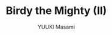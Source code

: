 --- 
slug: "birdy-the-mighty-ii"
title: "Birdy the Mighty (II)"
publishdate: "2019-01-10"
src: "https://365manga.net/manga/birdy-the-mighty-ii"
author: "YUUKI Masami"
image: "https://data.365manga.net/images/thumbnails/32514-birdy-the-mighty-ii.jpg"
tags: ["Action","Comedy","Ecchi","Fantasy","Gender bender","School life","Seinen"]
chapters: ["Chapter 218.5: Omake: The Last Of Yan-san ","Chapter 218: Spring Festival #21 [end] ","Chapter 217 ","Chapter 216: Spring Festival #19 ","Chapter 215: Spring Festival #18 ","Chapter 214: Spring Festival #17 ","Chapter 213: Spring Festival #16 ","Chapter 212: Spring Festival #15 ","Chapter 211: Spring Festival #14 ","Chapter 210: Spring Festival #13 ","Chapter 209: Spring Festival #12 ","Chapter 208.5 ","Chapter 208 ","Chapter 207 ","Chapter 206 ","Chapter 205 ","Chapter 204 ","Chapter 203 ","Chapter 202 ","Chapter 201 ","Chapter 200 ","Chapter 199 ","Chapter 198 "," Chapter 197.5: Omake: Legend Of The Demon Hair Murder Case ","Chapter 197: Vol 17 ","Chapter 196 ","Chapter 195 ","Chapter 194 ","Chapter 193 ","Chapter 192 ","Chapter 191 ","Chapter 190 ","Chapter 189 ","Chapter 188 ","Chapter 187 ","Chapter 186.5 ","Chapter 186 ","Chapter 185 ","Chapter 184 ","Chapter 183 ","Chapter 182 ","Chapter 181 ","Chapter 180 ","Chapter 179 ","Chapter 178 ","Chapter 177 ","Chapter 176 ","Chapter 175 ","Chapter 175.5 ","Chapter 174 ","Chapter 173 ","Chapter 172 ","Chapter 171 ","Chapter 170 ","Chapter 169 ","Chapter 168 ","Chapter 167 ","Chapter 166 ","Chapter 165 ","Chapter 164.5: The Best Papa In The Entire World #2 ","Chapter 164 ","Chapter 163 ","Chapter 162 ","Chapter 161 ","Chapter 160 ","Chapter 159 ","Chapter 158 ","Chapter 157 ","Chapter 156 ","Chapter 155 ","Chapter 154 ","Chapter 153.5: Kazu-chan's High! ","Chapter 153 ","Chapter 152 ","Chapter 151 ","Chapter 150 ","Chapter 149 ","Chapter 148 ","Chapter 147 ","Chapter 146 ","Chapter 145 ","Chapter 144 ","Chapter 143 ","Chapter 142 ","Chapter 142.5 ","Chapter 141 ","Chapter 140 ","Chapter 139 ","Chapter 138 ","Chapter 137 ","Chapter 136 ","Chapter 135 ","Chapter 134 ","Chapter 133 ","Chapter 132 ","Chapter 131.5 ","Chapter 131 ","Chapter 130 "," Chapter 129 ","Chapter 128 ","Chapter 127 ","Chapter 126 ","Chapter 125 ","Chapter 124 ","Chapter 123 ","Chapter 122 ","Chapter 121 ","Chapter 120.5 ","Chapter 120 ","Chapter 119 ","Chapter 118 ","Chapter 117 ","Chapter 116 ","Chapter 115 ","Chapter 114 ","Chapter 113 ","Chapter 112 ","Chapter 111 ","Chapter 110 ","Chapter 109.5 ","Chapter 109 ","Chapter 108 ","Chapter 107 ","Chapter 106 ","Chapter 105 ","Chapter 104 ","Chapter 103 ","Chapter 102 ","Chapter 101 ","Chapter 100 ","Chapter 99 ","Chapter 98.5 ","Chapter 98 ","Chapter 97 ","Chapter 96 ","Chapter 95 ","Chapter 94 ","Chapter 93 ","Chapter 92 ","Chapter 91 ","Chapter 90 ","Chapter 89 ","Chapter 88 ","Chapter 87.5 ","Chapter 87 ","Chapter 86 ","Chapter 85 ","Chapter 84 ","Chapter 83 ","Chapter 82 ","Chapter 81 ","Chapter 80 ","Chapter 79 ","Chapter 78 ","Chapter 77 ","Chapter 76.5 ","Chapter 76 ","Chapter 75 ","Chapter 74 ","Chapter 73 ","Chapter 72 ","Chapter 71 ","Chapter 70 ","Chapter 69 ","Chapter 68 ","Chapter 67 ","Chapter 66 ","Chapter 65.5 ","Chapter 65 ","Chapter 64 ","Chapter 63 ","Chapter 62 ","Chapter 61 ","Chapter 60 ","Chapter 59 ","Chapter 58 ","Chapter 57 ","Chapter 56 ","Chapter 55 ","Chapter 54.5 ","Chapter 54 ","Chapter 53 ","Chapter 52 ","Chapter 51 ","Chapter 50 ","Chapter 49 ","Chapter 48 ","Chapter 47 ","Chapter 46 ","Chapter 45 ","Chapter 44 ","Chapter 43.5 ","Chapter 43 ","Chapter 42 ","Chapter 41 ","Chapter 40.1 ","Chapter 40 ","Chapter 39 ","Chapter 38 ","Chapter 37 ","Chapter 36 ","Chapter 35 ","Chapter 34 ","Chapter 33 ","Chapter 32 ","Chapter 32.1: The Child Of Quarter #9 ","Chapter 32.5: Magical Clutz Girl Undine Omake ","Chapter 31 ","Chapter 30 ","Chapter 29 ","Chapter 28 ","Chapter 27 ","Chapter 26 ","Chapter 25 ","Chapter 24 ","Chapter 23 ","Chapter 22 ","Chapter 21 ","Chapter 20 ","Chapter 19 ","Chapter 18 ","Chapter 17 ","Chapter 16 ","Chapter 15 ","Chapter 14 ","Chapter 13 ","Chapter 12 ","Chapter 11 ","Chapter 10 ","Chapter 9 ","Chapter 8 ","Chapter 7 ","Chapter 6 ","Chapter 5 ","Chapter 4 ","Chapter 3 ","Chapter 2 ","Chapter 1"]
chapterlinks: ["https://365manga.net/birdy-the-mighty-ii/chapter-218-5.html","https://365manga.net/birdy-the-mighty-ii/chapter-218.html","https://365manga.net/birdy-the-mighty-ii/chapter-217.html","https://365manga.net/birdy-the-mighty-ii/chapter-216.html","https://365manga.net/birdy-the-mighty-ii/chapter-215.html","https://365manga.net/birdy-the-mighty-ii/chapter-214.html","https://365manga.net/birdy-the-mighty-ii/chapter-213.html","https://365manga.net/birdy-the-mighty-ii/chapter-212.html","https://365manga.net/birdy-the-mighty-ii/chapter-211.html","https://365manga.net/birdy-the-mighty-ii/chapter-210.html","https://365manga.net/birdy-the-mighty-ii/chapter-209.html","https://365manga.net/birdy-the-mighty-ii/chapter-208-5.html","https://365manga.net/birdy-the-mighty-ii/chapter-208.html","https://365manga.net/birdy-the-mighty-ii/chapter-207.html","https://365manga.net/birdy-the-mighty-ii/chapter-206.html","https://365manga.net/birdy-the-mighty-ii/chapter-205.html","https://365manga.net/birdy-the-mighty-ii/chapter-204.html","https://365manga.net/birdy-the-mighty-ii/chapter-203.html","https://365manga.net/birdy-the-mighty-ii/chapter-202.html","https://365manga.net/birdy-the-mighty-ii/chapter-201.html","https://365manga.net/birdy-the-mighty-ii/chapter-200.html","https://365manga.net/birdy-the-mighty-ii/chapter-199.html","https://365manga.net/birdy-the-mighty-ii/chapter-198.html","https://365manga.net/birdy-the-mighty-ii/chapter-197-5.html","https://365manga.net/birdy-the-mighty-ii/chapter-197.html","https://365manga.net/birdy-the-mighty-ii/chapter-196.html","https://365manga.net/birdy-the-mighty-ii/chapter-195.html","https://365manga.net/birdy-the-mighty-ii/chapter-194.html","https://365manga.net/birdy-the-mighty-ii/chapter-193.html","https://365manga.net/birdy-the-mighty-ii/chapter-192.html","https://365manga.net/birdy-the-mighty-ii/chapter-191.html","https://365manga.net/birdy-the-mighty-ii/chapter-190.html","https://365manga.net/birdy-the-mighty-ii/chapter-189.html","https://365manga.net/birdy-the-mighty-ii/chapter-188.html","https://365manga.net/birdy-the-mighty-ii/chapter-187.html","https://365manga.net/birdy-the-mighty-ii/chapter-186-5.html","https://365manga.net/birdy-the-mighty-ii/chapter-186.html","https://365manga.net/birdy-the-mighty-ii/chapter-185.html","https://365manga.net/birdy-the-mighty-ii/chapter-184.html","https://365manga.net/birdy-the-mighty-ii/chapter-183.html","https://365manga.net/birdy-the-mighty-ii/chapter-182.html","https://365manga.net/birdy-the-mighty-ii/chapter-181.html","https://365manga.net/birdy-the-mighty-ii/chapter-180.html","https://365manga.net/birdy-the-mighty-ii/chapter-179.html","https://365manga.net/birdy-the-mighty-ii/chapter-178.html","https://365manga.net/birdy-the-mighty-ii/chapter-177.html","https://365manga.net/birdy-the-mighty-ii/chapter-176.html","https://365manga.net/birdy-the-mighty-ii/chapter-175.html","https://365manga.net/birdy-the-mighty-ii/chapter-175-5.html","https://365manga.net/birdy-the-mighty-ii/chapter-174.html","https://365manga.net/birdy-the-mighty-ii/chapter-173.html","https://365manga.net/birdy-the-mighty-ii/chapter-172.html","https://365manga.net/birdy-the-mighty-ii/chapter-171.html","https://365manga.net/birdy-the-mighty-ii/chapter-170.html","https://365manga.net/birdy-the-mighty-ii/chapter-169.html","https://365manga.net/birdy-the-mighty-ii/chapter-168.html","https://365manga.net/birdy-the-mighty-ii/chapter-167.html","https://365manga.net/birdy-the-mighty-ii/chapter-166.html","https://365manga.net/birdy-the-mighty-ii/chapter-165.html","https://365manga.net/birdy-the-mighty-ii/chapter-164-5.html","https://365manga.net/birdy-the-mighty-ii/chapter-164.html","https://365manga.net/birdy-the-mighty-ii/chapter-163.html","https://365manga.net/birdy-the-mighty-ii/chapter-162.html","https://365manga.net/birdy-the-mighty-ii/chapter-161.html","https://365manga.net/birdy-the-mighty-ii/chapter-160.html","https://365manga.net/birdy-the-mighty-ii/chapter-159.html","https://365manga.net/birdy-the-mighty-ii/chapter-158.html","https://365manga.net/birdy-the-mighty-ii/chapter-157.html","https://365manga.net/birdy-the-mighty-ii/chapter-156.html","https://365manga.net/birdy-the-mighty-ii/chapter-155.html","https://365manga.net/birdy-the-mighty-ii/chapter-154.html","https://365manga.net/birdy-the-mighty-ii/chapter-153-5.html","https://365manga.net/birdy-the-mighty-ii/chapter-153.html","https://365manga.net/birdy-the-mighty-ii/chapter-152.html","https://365manga.net/birdy-the-mighty-ii/chapter-151.html","https://365manga.net/birdy-the-mighty-ii/chapter-150.html","https://365manga.net/birdy-the-mighty-ii/chapter-149.html","https://365manga.net/birdy-the-mighty-ii/chapter-148.html","https://365manga.net/birdy-the-mighty-ii/chapter-147.html","https://365manga.net/birdy-the-mighty-ii/chapter-146.html","https://365manga.net/birdy-the-mighty-ii/chapter-145.html","https://365manga.net/birdy-the-mighty-ii/chapter-144.html","https://365manga.net/birdy-the-mighty-ii/chapter-143.html","https://365manga.net/birdy-the-mighty-ii/chapter-142.html","https://365manga.net/birdy-the-mighty-ii/chapter-142-5.html","https://365manga.net/birdy-the-mighty-ii/chapter-141.html","https://365manga.net/birdy-the-mighty-ii/chapter-140.html","https://365manga.net/birdy-the-mighty-ii/chapter-139.html","https://365manga.net/birdy-the-mighty-ii/chapter-138.html","https://365manga.net/birdy-the-mighty-ii/chapter-137.html","https://365manga.net/birdy-the-mighty-ii/chapter-136.html","https://365manga.net/birdy-the-mighty-ii/chapter-135.html","https://365manga.net/birdy-the-mighty-ii/chapter-134.html","https://365manga.net/birdy-the-mighty-ii/chapter-133.html","https://365manga.net/birdy-the-mighty-ii/chapter-132.html","https://365manga.net/birdy-the-mighty-ii/chapter-131-5.html","https://365manga.net/birdy-the-mighty-ii/chapter-131.html","https://365manga.net/birdy-the-mighty-ii/chapter-130.html","https://365manga.net/birdy-the-mighty-ii/chapter-129.html","https://365manga.net/birdy-the-mighty-ii/chapter-128.html","https://365manga.net/birdy-the-mighty-ii/chapter-127.html","https://365manga.net/birdy-the-mighty-ii/chapter-126.html","https://365manga.net/birdy-the-mighty-ii/chapter-125.html","https://365manga.net/birdy-the-mighty-ii/chapter-124.html","https://365manga.net/birdy-the-mighty-ii/chapter-123.html","https://365manga.net/birdy-the-mighty-ii/chapter-122.html","https://365manga.net/birdy-the-mighty-ii/chapter-121.html","https://365manga.net/birdy-the-mighty-ii/chapter-120-5.html","https://365manga.net/birdy-the-mighty-ii/chapter-120.html","https://365manga.net/birdy-the-mighty-ii/chapter-119.html","https://365manga.net/birdy-the-mighty-ii/chapter-118.html","https://365manga.net/birdy-the-mighty-ii/chapter-117.html","https://365manga.net/birdy-the-mighty-ii/chapter-116.html","https://365manga.net/birdy-the-mighty-ii/chapter-115.html","https://365manga.net/birdy-the-mighty-ii/chapter-114.html","https://365manga.net/birdy-the-mighty-ii/chapter-113.html","https://365manga.net/birdy-the-mighty-ii/chapter-112.html","https://365manga.net/birdy-the-mighty-ii/chapter-111.html","https://365manga.net/birdy-the-mighty-ii/chapter-110.html","https://365manga.net/birdy-the-mighty-ii/chapter-109-5.html","https://365manga.net/birdy-the-mighty-ii/chapter-109.html","https://365manga.net/birdy-the-mighty-ii/chapter-108.html","https://365manga.net/birdy-the-mighty-ii/chapter-107.html","https://365manga.net/birdy-the-mighty-ii/chapter-106.html","https://365manga.net/birdy-the-mighty-ii/chapter-105.html","https://365manga.net/birdy-the-mighty-ii/chapter-104.html","https://365manga.net/birdy-the-mighty-ii/chapter-103.html","https://365manga.net/birdy-the-mighty-ii/chapter-102.html","https://365manga.net/birdy-the-mighty-ii/chapter-101.html","https://365manga.net/birdy-the-mighty-ii/chapter-100.html","https://365manga.net/birdy-the-mighty-ii/chapter-99.html","https://365manga.net/birdy-the-mighty-ii/chapter-98-5.html","https://365manga.net/birdy-the-mighty-ii/chapter-98.html","https://365manga.net/birdy-the-mighty-ii/chapter-97.html","https://365manga.net/birdy-the-mighty-ii/chapter-96.html","https://365manga.net/birdy-the-mighty-ii/chapter-95.html","https://365manga.net/birdy-the-mighty-ii/chapter-94.html","https://365manga.net/birdy-the-mighty-ii/chapter-93.html","https://365manga.net/birdy-the-mighty-ii/chapter-92.html","https://365manga.net/birdy-the-mighty-ii/chapter-91.html","https://365manga.net/birdy-the-mighty-ii/chapter-90.html","https://365manga.net/birdy-the-mighty-ii/chapter-89.html","https://365manga.net/birdy-the-mighty-ii/chapter-88.html","https://365manga.net/birdy-the-mighty-ii/chapter-87-5.html","https://365manga.net/birdy-the-mighty-ii/chapter-87.html","https://365manga.net/birdy-the-mighty-ii/chapter-86.html","https://365manga.net/birdy-the-mighty-ii/chapter-85.html","https://365manga.net/birdy-the-mighty-ii/chapter-84.html","https://365manga.net/birdy-the-mighty-ii/chapter-83.html","https://365manga.net/birdy-the-mighty-ii/chapter-82.html","https://365manga.net/birdy-the-mighty-ii/chapter-81.html","https://365manga.net/birdy-the-mighty-ii/chapter-80.html","https://365manga.net/birdy-the-mighty-ii/chapter-79.html","https://365manga.net/birdy-the-mighty-ii/chapter-78.html","https://365manga.net/birdy-the-mighty-ii/chapter-77.html","https://365manga.net/birdy-the-mighty-ii/chapter-76-5.html","https://365manga.net/birdy-the-mighty-ii/chapter-76.html","https://365manga.net/birdy-the-mighty-ii/chapter-75.html","https://365manga.net/birdy-the-mighty-ii/chapter-74.html","https://365manga.net/birdy-the-mighty-ii/chapter-73.html","https://365manga.net/birdy-the-mighty-ii/chapter-72.html","https://365manga.net/birdy-the-mighty-ii/chapter-71.html","https://365manga.net/birdy-the-mighty-ii/chapter-70.html","https://365manga.net/birdy-the-mighty-ii/chapter-69.html","https://365manga.net/birdy-the-mighty-ii/chapter-68.html","https://365manga.net/birdy-the-mighty-ii/chapter-67.html","https://365manga.net/birdy-the-mighty-ii/chapter-66.html","https://365manga.net/birdy-the-mighty-ii/chapter-65-5.html","https://365manga.net/birdy-the-mighty-ii/chapter-65.html","https://365manga.net/birdy-the-mighty-ii/chapter-64.html","https://365manga.net/birdy-the-mighty-ii/chapter-63.html","https://365manga.net/birdy-the-mighty-ii/chapter-62.html","https://365manga.net/birdy-the-mighty-ii/chapter-61.html","https://365manga.net/birdy-the-mighty-ii/chapter-60.html","https://365manga.net/birdy-the-mighty-ii/chapter-59.html","https://365manga.net/birdy-the-mighty-ii/chapter-58.html","https://365manga.net/birdy-the-mighty-ii/chapter-57.html","https://365manga.net/birdy-the-mighty-ii/chapter-56.html","https://365manga.net/birdy-the-mighty-ii/chapter-55.html","https://365manga.net/birdy-the-mighty-ii/chapter-54-5.html","https://365manga.net/birdy-the-mighty-ii/chapter-54.html","https://365manga.net/birdy-the-mighty-ii/chapter-53.html","https://365manga.net/birdy-the-mighty-ii/chapter-52.html","https://365manga.net/birdy-the-mighty-ii/chapter-51.html","https://365manga.net/birdy-the-mighty-ii/chapter-50.html","https://365manga.net/birdy-the-mighty-ii/chapter-49.html","https://365manga.net/birdy-the-mighty-ii/chapter-48.html","https://365manga.net/birdy-the-mighty-ii/chapter-47.html","https://365manga.net/birdy-the-mighty-ii/chapter-46.html","https://365manga.net/birdy-the-mighty-ii/chapter-45.html","https://365manga.net/birdy-the-mighty-ii/chapter-44.html","https://365manga.net/birdy-the-mighty-ii/chapter-43-5.html","https://365manga.net/birdy-the-mighty-ii/chapter-43.html","https://365manga.net/birdy-the-mighty-ii/chapter-42.html","https://365manga.net/birdy-the-mighty-ii/chapter-41.html","https://365manga.net/birdy-the-mighty-ii/chapter-40-1.html","https://365manga.net/birdy-the-mighty-ii/chapter-40.html","https://365manga.net/birdy-the-mighty-ii/chapter-39.html","https://365manga.net/birdy-the-mighty-ii/chapter-38.html","https://365manga.net/birdy-the-mighty-ii/chapter-37.html","https://365manga.net/birdy-the-mighty-ii/chapter-36.html","https://365manga.net/birdy-the-mighty-ii/chapter-35.html","https://365manga.net/birdy-the-mighty-ii/chapter-34.html","https://365manga.net/birdy-the-mighty-ii/chapter-33.html","https://365manga.net/birdy-the-mighty-ii/chapter-32.html","https://365manga.net/birdy-the-mighty-ii/chapter-32-1.html","https://365manga.net/birdy-the-mighty-ii/chapter-32-5.html","https://365manga.net/birdy-the-mighty-ii/chapter-31.html","https://365manga.net/birdy-the-mighty-ii/chapter-30.html","https://365manga.net/birdy-the-mighty-ii/chapter-29.html","https://365manga.net/birdy-the-mighty-ii/chapter-28.html","https://365manga.net/birdy-the-mighty-ii/chapter-27.html","https://365manga.net/birdy-the-mighty-ii/chapter-26.html","https://365manga.net/birdy-the-mighty-ii/chapter-25.html","https://365manga.net/birdy-the-mighty-ii/chapter-24.html","https://365manga.net/birdy-the-mighty-ii/chapter-23.html","https://365manga.net/birdy-the-mighty-ii/chapter-22.html","https://365manga.net/birdy-the-mighty-ii/chapter-21.html","https://365manga.net/birdy-the-mighty-ii/chapter-20.html","https://365manga.net/birdy-the-mighty-ii/chapter-19.html","https://365manga.net/birdy-the-mighty-ii/chapter-18.html","https://365manga.net/birdy-the-mighty-ii/chapter-17.html","https://365manga.net/birdy-the-mighty-ii/chapter-16.html","https://365manga.net/birdy-the-mighty-ii/chapter-15.html","https://365manga.net/birdy-the-mighty-ii/chapter-14.html","https://365manga.net/birdy-the-mighty-ii/chapter-13.html","https://365manga.net/birdy-the-mighty-ii/chapter-12.html","https://365manga.net/birdy-the-mighty-ii/chapter-11.html","https://365manga.net/birdy-the-mighty-ii/chapter-10.html","https://365manga.net/birdy-the-mighty-ii/chapter-9.html","https://365manga.net/birdy-the-mighty-ii/chapter-8.html","https://365manga.net/birdy-the-mighty-ii/chapter-7.html","https://365manga.net/birdy-the-mighty-ii/chapter-6.html","https://365manga.net/birdy-the-mighty-ii/chapter-5.html","https://365manga.net/birdy-the-mighty-ii/chapter-4.html","https://365manga.net/birdy-the-mighty-ii/chapter-3.html","https://365manga.net/birdy-the-mighty-ii/chapter-2.html","https://365manga.net/birdy-the-mighty-ii/chapter-1.html"]
description: "Meet Tsutomu & Birdy - a boy and a girl from opposite ends of the galaxy with absolutely nothing in common. Tsutomu was an ordinary high school student. Birdy a maverick Space Federation Officer armed with superhuman strength and - as Tsutomu soon discovers- a devastating energy blast. Now they have one thing in common: Their body. While apprehending an alien felon hiding out on Earth. Birdy accidentally blasted Tsutomu- killing him instantly. Now, Tsutomu must 'time-share' his body with Birdy. And when she isnot yanking him around like a marionette, he transforming into a girl in full view of his friends and family!"
---